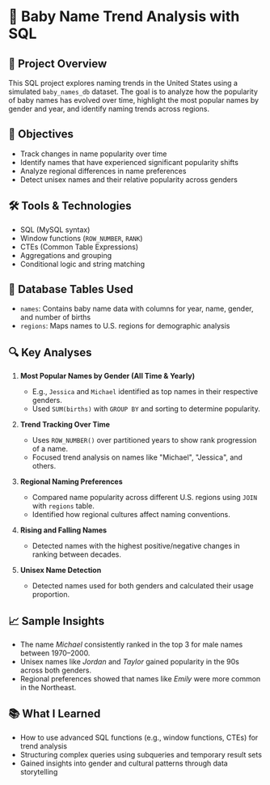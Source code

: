 # 👶 Baby Name Trend Analysis with SQL

## 📌 Project Overview
This SQL project explores naming trends in the United States using a simulated `baby_names_db` dataset. The goal is to analyze how the popularity of baby names has evolved over time, highlight the most popular names by gender and year, and identify naming trends across regions.

## 🎯 Objectives
- Track changes in name popularity over time
- Identify names that have experienced significant popularity shifts
- Analyze regional differences in name preferences
- Detect unisex names and their relative popularity across genders

## 🛠️ Tools & Technologies
- SQL (MySQL syntax)
- Window functions (`ROW_NUMBER`, `RANK`)
- CTEs (Common Table Expressions)
- Aggregations and grouping
- Conditional logic and string matching

## 🧩 Database Tables Used
- `names`: Contains baby name data with columns for year, name, gender, and number of births
- `regions`: Maps names to U.S. regions for demographic analysis

## 🔍 Key Analyses
1. **Most Popular Names by Gender (All Time & Yearly)**
   - E.g., `Jessica` and `Michael` identified as top names in their respective genders.
   - Used `SUM(births)` with `GROUP BY` and sorting to determine popularity.

2. **Trend Tracking Over Time**
   - Uses `ROW_NUMBER()` over partitioned years to show rank progression of a name.
   - Focused trend analysis on names like "Michael", "Jessica", and others.

3. **Regional Naming Preferences**
   - Compared name popularity across different U.S. regions using `JOIN` with `regions` table.
   - Identified how regional cultures affect naming conventions.

4. **Rising and Falling Names**
   - Detected names with the highest positive/negative changes in ranking between decades.

5. **Unisex Name Detection**
   - Detected names used for both genders and calculated their usage proportion.

## 📈 Sample Insights
- The name *Michael* consistently ranked in the top 3 for male names between 1970–2000.
- Unisex names like *Jordan* and *Taylor* gained popularity in the 90s across both genders.
- Regional preferences showed that names like *Emily* were more common in the Northeast.

## 📚 What I Learned
- How to use advanced SQL functions (e.g., window functions, CTEs) for trend analysis
- Structuring complex queries using subqueries and temporary result sets
- Gained insights into gender and cultural patterns through data storytelling

